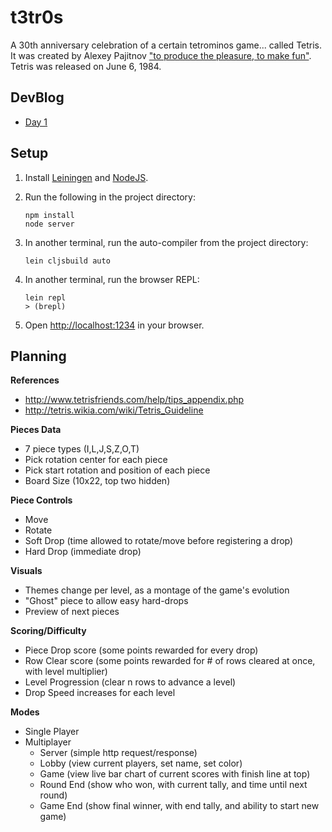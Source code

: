 # t3tr0s

A 30th anniversary celebration of a certain tetrominos game... called Tetris.
It was created by Alexey Pajitnov ["to produce the pleasure, to make
fun"](https://www.youtube.com/watch?v=nTDRY8aPy7c).  Tetris was released on
June 6, 1984.

## DevBlog

- [Day 1](devblog/day01.md)

## Setup

1. Install [Leiningen](http://leiningen.org/) and [NodeJS](http://nodejs.org/).
1. Run the following in the project directory:

    ```
    npm install
    node server
    ```

1. In another terminal, run the auto-compiler from the project directory:

    ```
    lein cljsbuild auto
    ```

1. In another terminal, run the browser REPL:

    ```
    lein repl
    > (brepl)
    ```

1. Open <http://localhost:1234> in your browser.


## Planning

__References__

- <http://www.tetrisfriends.com/help/tips_appendix.php>
- <http://tetris.wikia.com/wiki/Tetris_Guideline>

__Pieces Data__

- 7 piece types (I,L,J,S,Z,O,T)
- Pick rotation center for each piece
- Pick start rotation and position of each piece
- Board Size (10x22, top two hidden)

__Piece Controls__

- Move
- Rotate
- Soft Drop (time allowed to rotate/move before registering a drop)
- Hard Drop (immediate drop)

__Visuals__

- Themes change per level, as a montage of the game's evolution
- "Ghost" piece to allow easy hard-drops
- Preview of next pieces

__Scoring/Difficulty__

- Piece Drop score (some points rewarded for every drop)
- Row Clear score (some points rewarded for # of rows cleared at once, with level multiplier)
- Level Progression (clear n rows to advance a level)
- Drop Speed increases for each level

__Modes__

- Single Player
- Multiplayer
    - Server (simple http request/response)
    - Lobby (view current players, set name, set color)
    - Game (view live bar chart of current scores with finish line at top)
    - Round End (show who won, with current tally, and time until next round)
    - Game End (show final winner, with end tally, and ability to start new game)


